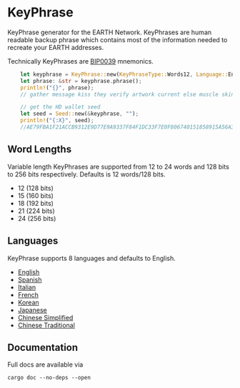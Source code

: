# KeyPhrase

KeyPhrase generator for the EARTH Network. KeyPhrases are human readable backup phrase which contains most of the information needed to recreate your EARTH addresses.

Technically KeyPhrases are [BIP0039](https://github.com/bitcoin/bips/blob/master/bip-0039.mediawiki) mnemonics.

```rust
    let keyphrase = KeyPhrase::new(KeyPhraseType::Words12, Language::English);
    let phrase: &str = keyphrase.phrase();
    println!("{}", phrase);
    // gather message kiss they verify artwork current else muscle skin connect chicken

    // get the HD wallet seed
    let seed = Seed::new(&keyphrase, "");
    println!("{:X}", seed);
    //AE79FBA1F21ACCB9312E9D77E9A9337F84F1DC33F7E0F806740151858915A56A370A9F225DB3ED21EFC123DBB9E4C8B2F4BC52526FB62AA22F03FC31BD998
```

## Word Lengths

Variable length KeyPhrases are supported from 12 to 24 words and 128 bits to 256 bits respectively. Defaults is 12 words/128 bits.

- 12 (128 bits)
- 15 (160 bits)
- 18 (192 bits)
- 21 (224 bits)
- 24 (256 bits)

## Languages

KeyPhrase supports 8 languages and defaults to English.

- [English](./src/langs/english.txt)
- [Spanish](./src/langs/spanish.txt)
- [Italian](./src/langs/italian.txt)
- [French](./src/langs/french.txt)
- [Korean](./src/langs/korean.txt)
- [Japanese](./src/langs/japanese.txt)
- [Chinese Simplified](./src/langs/chinese_simplified.txt)
- [Chinese Traditional](./src/langs/chinese_traditional.txt)

## Documentation

Full docs are available via

```
cargo doc --no-deps --open
```
